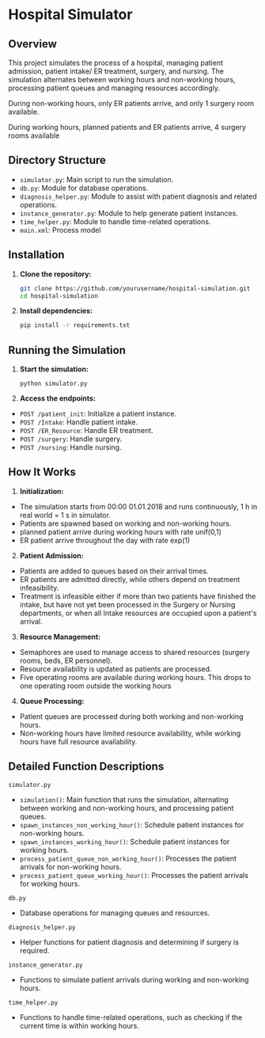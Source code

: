 # Hospital Simulator

## Overview

This project simulates the process of a hospital, managing patient admission, patient intake/ ER treatment, surgery, and nursing. 
The simulation alternates between working hours and non-working hours, processing patient queues and managing resources accordingly.

During non-working hours, only ER patients arrive, and only 1 surgery room available.

During working hours, planned patients and ER patients arrive, 4 surgery rooms available

## Directory Structure

- `simulator.py`: Main script to run the simulation.
- `db.py`: Module for database operations.
- `diagnosis_helper.py`: Module to assist with patient diagnosis and related operations.
- `instance_generator.py`: Module to help generate patient instances.
- `time_helper.py`: Module to handle time-related operations.
- `main.xml`: Process model

## Installation

1. **Clone the repository:**
    ```sh
    git clone https://github.com/yourusername/hospital-simulation.git
    cd hospital-simulation
    ```

2. **Install dependencies:**
    ```sh
    pip install -r requirements.txt
    ```
## Running the Simulation
1. **Start the simulation:**
   ```
   python simulator.py
   ```
2. **Access the endpoints:**

- `POST /patient_init`: Initialize a patient instance.
- `POST /Intake`: Handle patient intake.
- `POST /ER_Resource`: Handle ER treatment.
- `POST /surgery`: Handle surgery.
- `POST /nursing`: Handle nursing.

## How It Works
1. **Initialization:**

- The simulation starts from 00:00 01.01.2018 and runs continuously, 1 h in real world = 1 s in simulator.
- Patients are spawned based on working and non-working hours.
- planned patient arrive during working hours with rate unif(0,1)
- ER patient arrive throughout the day with rate exp(1)

2. **Patient Admission:**

- Patients are added to queues based on their arrival times.
- ER patients are admitted directly, while others depend on treatment infeasibility.
- Treatment is infeasible either if more than two patients have finished the intake,
but have not yet been processed in the Surgery or Nursing departments, or when all Intake
resources are occupied upon a patient's arrival.

3. **Resource Management:**

- Semaphores are used to manage access to shared resources (surgery rooms, beds, ER personnel).
- Resource availability is updated as patients are processed.
- Five operating rooms are available during working hours. This drops to one
operating room outside the working hours

4. **Queue Processing:**

- Patient queues are processed during both working and non-working hours.
- Non-working hours have limited resource availability, while working hours have full resource availability.

## Detailed Function Descriptions
`simulator.py`
- `simulation()`: Main function that runs the simulation, alternating between working and non-working hours, and processing patient queues.
- `spawn_instances_non_working_hour()`: Schedule patient instances for non-working hours.
- `spawn_instances_working_hour()`: Schedule patient instances for working hours.
- `process_patient_queue_non_working_hour()`: Processes the patient arrivals for non-working hours.
- `process_patient_queue_working_hour()`: Processes the patient arrivals for working hours.


`db.py`
- Database operations for managing queues and resources.

`diagnosis_helper.py`
- Helper functions for patient diagnosis and determining if surgery is required.

`instance_generator.py`
- Functions to simulate patient arrivals during working and non-working hours.

`time_helper.py`
- Functions to handle time-related operations, such as checking if the current time is within working hours.